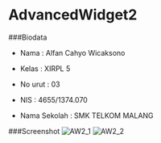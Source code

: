# AdvancedWidget2

###Biodata
- Nama : Alfan Cahyo Wicaksono

- Kelas : XIRPL 5

- No urut : 03

- NIS : 4655/1374.070

- Nama Sekolah : SMK TELKOM MALANG

###Screenshot
![AW2_1](https://s18.postimg.org/jx3rcxb89/AW2_1.png)
![AW2_2](https://s21.postimg.org/lz27twnjr/AW2_2.png)
